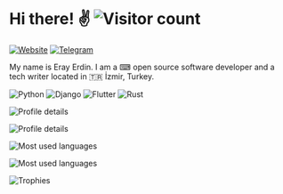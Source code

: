 # Hi there! ✌ ![Visitor count](https://hits.seeyoufarm.com/api/count/incr/badge.svg?url=https%3A%2F%2Fgithub.com%2Ferayerdin1212%2Fhit-counter)

[![Website](https://img.shields.io/badge/erayerdin.com-2962FF?style=flat-square&logo=hashnode&logoColor=white)](https://erayerdin.com)
[![Telegram](https://img.shields.io/badge/@erayerdin-2CA5E0?style=flat-square&logo=telegram&logoColor=white
)]()

My name is Eray Erdin. I am a ⌨ open source software developer and a tech writer located in 🇹🇷 İzmir, Turkey.

![Python](https://img.shields.io/badge/Python-FFD43B?style=for-the-badge&logo=python&logoColor=blue)
![Django](https://img.shields.io/badge/Django-092E20?style=for-the-badge&logo=django&logoColor=green)
![Flutter](https://img.shields.io/badge/Flutter-02569B?style=for-the-badge&logo=flutter&logoColor=white)
![Rust](https://img.shields.io/badge/Rust-000000?style=for-the-badge&logo=rust&logoColor=white)

![Profile details](https://github-readme-stats.vercel.app/api?username=erayerdin#gh-light-mode-only)

![Profile details](https://github-readme-stats.vercel.app/api?username=erayerdin&theme=github_dark#gh-dark-mode-only)

![Most used languages](https://github-readme-stats.vercel.app/api/top-langs/?username=erayerdin&layout=compact#gh-light-mode-only)

![Most used languages](https://github-readme-stats.vercel.app/api/top-langs/?username=erayerdin&layout=compact&theme=github_dark#gh-dark-mode-only)

![Trophies](https://github-profile-trophy.vercel.app/?username=erayerdin)
